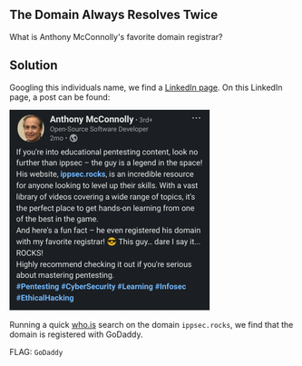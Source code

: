 ## The Domain Always Resolves Twice
What is Anthony McConnolly's favorite domain registrar?

## Solution

Googling this individuals name, we find a [LinkedIn page](https://www.linkedin.com/in/anthony-mcconnolly-b9110a351/). On this LinkedIn page, a post can be found:

![linkedin post](linkedin.png)

Running a quick [who.is](https://who.is/whois/ippsec.rocks) search on the domain `ippsec.rocks`, we find that the domain is registered with GoDaddy.

FLAG: `GoDaddy`
